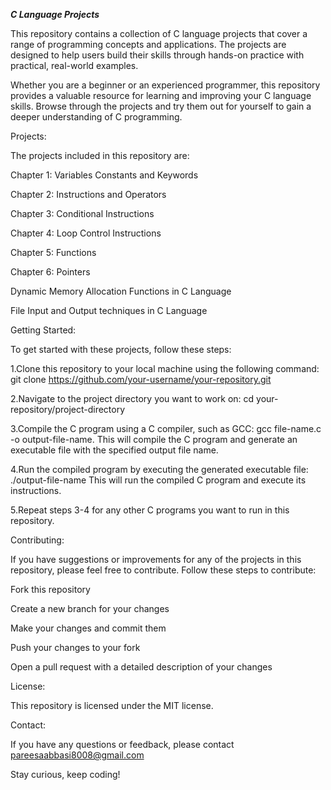 ***C Language Projects***

This repository contains a collection of C language projects that cover a range of programming concepts and applications. The projects are designed to help users build their skills through hands-on practice with practical, real-world examples.

Whether you are a beginner or an experienced programmer, this repository provides a valuable resource for learning and improving your C language skills. Browse through the projects and try them out for yourself to gain a deeper understanding of C programming.


Projects:

The projects included in this repository are:

Chapter 1: Variables Constants and Keywords 

Chapter 2:  Instructions and Operators 

Chapter 3: Conditional Instructions

Chapter 4: Loop Control Instructions 

Chapter 5: Functions

Chapter 6: Pointers

Dynamic Memory Allocation Functions in C Language

File Input and Output techniques in C Language


Getting Started:

To get started with these projects, follow these steps:

1.Clone this repository to your local machine using the following command: git clone https://github.com/your-username/your-repository.git

2.Navigate to the project directory you want to work on: cd your-repository/project-directory

3.Compile the C program using a C compiler, such as GCC: gcc file-name.c -o output-file-name. This will compile the C program and generate an executable file with the specified output file name.

4.Run the compiled program by executing the generated executable file: ./output-file-name
This will run the compiled C program and execute its instructions.

5.Repeat steps 3-4 for any other C programs you want to run in this repository.


Contributing:

If you have suggestions or improvements for any of the projects in this repository, please feel free to contribute. Follow these steps to contribute:

Fork this repository

Create a new branch for your changes

Make your changes and commit them

Push your changes to your fork

Open a pull request with a detailed description of your changes


License:

This repository is licensed under the MIT license.


Contact:

If you have any questions or feedback, please contact pareesaabbasi8008@gmail.com


Stay curious, keep coding!
